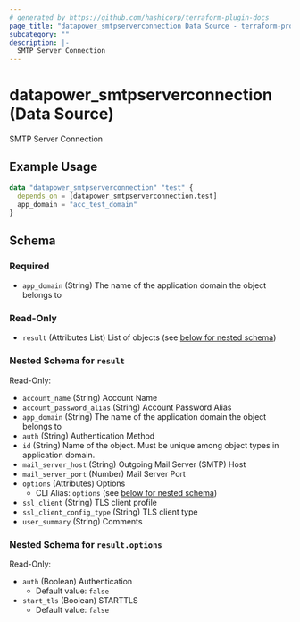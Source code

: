 ```yaml
---
# generated by https://github.com/hashicorp/terraform-plugin-docs
page_title: "datapower_smtpserverconnection Data Source - terraform-provider-datapower"
subcategory: ""
description: |-
  SMTP Server Connection
---
```


# datapower_smtpserverconnection (Data Source)

SMTP Server Connection

## Example Usage

```terraform
data "datapower_smtpserverconnection" "test" {
  depends_on = [datapower_smtpserverconnection.test]
  app_domain = "acc_test_domain"
}
```

<!-- schema generated by tfplugindocs -->
## Schema

### Required

- `app_domain` (String) The name of the application domain the object belongs to

### Read-Only

- `result` (Attributes List) List of objects (see [below for nested schema](#nestedatt--result))

<a id="nestedatt--result"></a>
### Nested Schema for `result`

Read-Only:

- `account_name` (String) Account Name
- `account_password_alias` (String) Account Password Alias
- `app_domain` (String) The name of the application domain the object belongs to
- `auth` (String) Authentication Method
- `id` (String) Name of the object. Must be unique among object types in application domain.
- `mail_server_host` (String) Outgoing Mail Server (SMTP) Host
- `mail_server_port` (Number) Mail Server Port
- `options` (Attributes) Options
  - CLI Alias: `options` (see [below for nested schema](#nestedatt--result--options))
- `ssl_client` (String) TLS client profile
- `ssl_client_config_type` (String) TLS client type
- `user_summary` (String) Comments

<a id="nestedatt--result--options"></a>
### Nested Schema for `result.options`

Read-Only:

- `auth` (Boolean) Authentication
  - Default value: `false`
- `start_tls` (Boolean) STARTTLS
  - Default value: `false`
